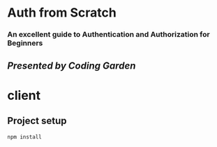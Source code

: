 # Auth from Scratch

### An excellent guide to Authentication and Authorization for Beginners
*Presented by Coding Garden*
-----

# client

## Project setup
```
npm install
```

